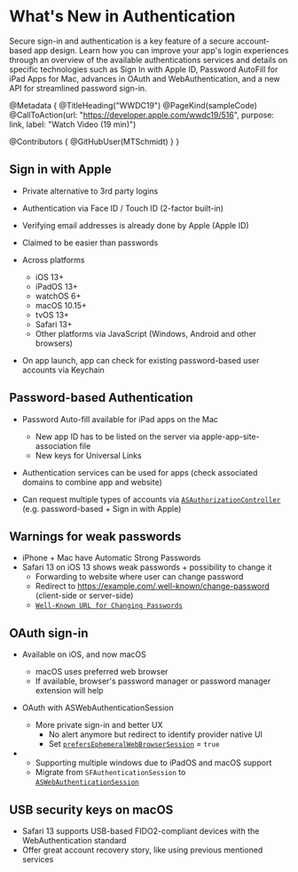 # What's New in Authentication

Secure sign-in and authentication is a key feature of a secure account-based app design. Learn how you can improve your app's login experiences through an overview of the available authentications services and details on specific technologies such as Sign In with Apple ID, Password AutoFill for iPad Apps for Mac, advances in OAuth and WebAuthentication, and a new API for streamlined password sign-in.

@Metadata {
   @TitleHeading("WWDC19")
   @PageKind(sampleCode)
   @CallToAction(url: "https://developer.apple.com/wwdc19/516", purpose: link, label: "Watch Video (19 min)")

   @Contributors {
      @GitHubUser(MTSchmidt)
   }
}



## Sign in with Apple

- Private alternative to 3rd party logins
- Authentication via Face ID / Touch ID (2-factor built-in)
- Verifying email addresses is already done by Apple (Apple ID)
- Claimed to be easier than passwords
- Across platforms
  - iOS 13+
  - iPadOS 13+
  - watchOS 6+
  - macOS 10.15+
  - tvOS 13+
  - Safari 13+
  - Other platforms via JavaScript (Windows, Android and other browsers)

- On app launch, app can check for existing password-based user accounts via Keychain

## Password-based Authentication

- Password Auto-fill available for iPad apps on the Mac
  - New app ID has to be listed on the server via apple-app-site-association file
  - New keys for Universal Links

- Authentication services can be used for apps (check associated domains to combine app and website)
- Can request multiple types of accounts via [`ASAuthorizationController`][ASAuthorizationController] (e.g. password-based + Sign in with Apple)

## Warnings for weak passwords

- iPhone + Mac have Automatic Strong Passwords
- Safari 13 on iOS 13 shows weak passwords + possibility to change it
  - Forwarding to website where user can change password
  - Redirect to https://example.com/.well-known/change-password (client-side or server-side)
  - [`Well-Known URL for Changing Passwords`][well-known-url]
  
## OAuth sign-in
  
- Available on iOS, and now macOS
  - macOS uses preferred web browser
  - If available, browser's password manager or password manager extension will help

- OAuth with ASWebAuthenticationSession
  - More private sign-in and better UX
    - No alert anymore but redirect to identify provider native UI
    - Set [`prefersEphemeralWebBrowserSession`][prefersEphemeralWebBrowserSession] = `true`

- 
  - Supporting multiple windows due to iPadOS and macOS support
  - Migrate from `SFAuthenticationSession` to [`ASWebAuthenticationSession`][ASWebAuthenticationSession]
  
## USB security keys on macOS

- Safari 13 supports USB-based FIDO2-compliant devices with the WebAuthentication standard
- Offer great account recovery story, like using previous mentioned services

[ASAuthorizationController]: https://developer.apple.com/documentation/authenticationservices/asauthorizationcontroller
[well-known-url]: https://wicg.github.io/change-password-url/
[prefersEphemeralWebBrowserSession]: https://developer.apple.com/documentation/authenticationservices/aswebauthenticationsession/3237231-prefersephemeralwebbrowsersessio
[ASWebAuthenticationSession]: https://developer.apple.com/documentation/authenticationservices/aswebauthenticationsession
